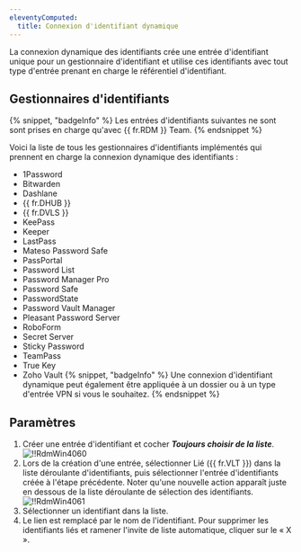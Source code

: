 ```yaml
---
eleventyComputed:
  title: Connexion d'identifiant dynamique
---
```

La connexion dynamique des identifiants crée une entrée d'identifiant unique pour un gestionnaire d'identifiant et utilise ces identifiants avec tout type d'entrée prenant en charge le référentiel d'identifiant.

## Gestionnaires d'identifiants

{% snippet, "badgeInfo" %}
Les entrées d'identifiants suivantes ne sont sont prises en charge qu'avec {{ fr.RDM }} Team.
{% endsnippet %}

Voici la liste de tous les gestionnaires d'identifiants implémentés qui prennent en charge la connexion dynamique des identifiants :

* 1Password
* Bitwarden
* Dashlane
* {{ fr.DHUB }}
* {{ fr.DVLS }}
* KeePass
* Keeper
* LastPass
* Mateso Password Safe
* PassPortal
* Password List
* Password Manager Pro
* Password Safe
* PasswordState
* Password Vault Manager
* Pleasant Password Server
* RoboForm
* Secret Server
* Sticky Password
* TeamPass
* True Key
* Zoho Vault
{% snippet, "badgeInfo" %}
Une connexion d'identifiant dynamique peut également être appliquée à un dossier ou à un type d'entrée VPN si vous le souhaitez.
{% endsnippet %}

## Paramètres

1. Créer une entrée d'identifiant et cocher ***Toujours choisir de la liste***.
![!!RdmWin4060](https://cdnweb.devolutions.net/docs/fr/rdm/windows/RdmWin4060.png)
1. Lors de la création d'une entrée, sélectionner Lié ({{ fr.VLT }}) dans la liste déroulante d'identifiants, puis sélectionner l'entrée d'identifiants créée à l'étape précédente. Noter qu'une nouvelle action apparaît juste en dessous de la liste déroulante de sélection des identifiants.
![!!RdmWin4061](https://cdnweb.devolutions.net/docs/fr/rdm/windows/RdmWin4061.png)
1. Sélectionner un identifiant dans la liste.
1. Le lien est remplacé par le nom de l'identifiant. Pour supprimer les identifiants liés et ramener l'invite de liste automatique, cliquer sur le « X ».
